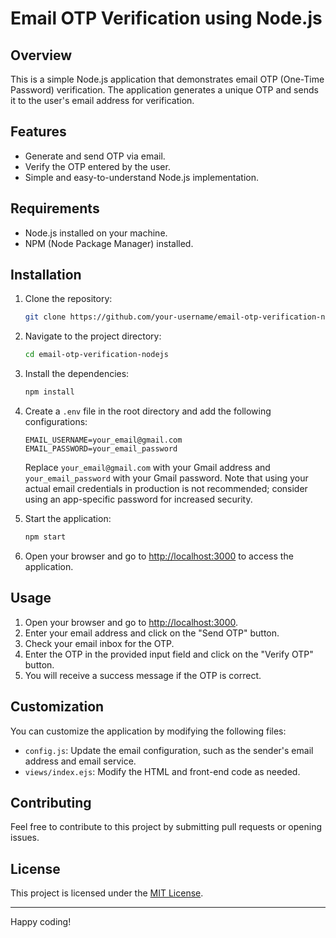 # Email OTP Verification using Node.js

## Overview

This is a simple Node.js application that demonstrates email OTP (One-Time Password) verification. The application generates a unique OTP and sends it to the user's email address for verification.

## Features

- Generate and send OTP via email.
- Verify the OTP entered by the user.
- Simple and easy-to-understand Node.js implementation.

## Requirements

- Node.js installed on your machine.
- NPM (Node Package Manager) installed.

## Installation

1. Clone the repository:

   ```bash
   git clone https://github.com/your-username/email-otp-verification-nodejs.git
   ```

2. Navigate to the project directory:

   ```bash
   cd email-otp-verification-nodejs
   ```

3. Install the dependencies:

   ```bash
   npm install
   ```

4. Create a `.env` file in the root directory and add the following configurations:

   ```env
   EMAIL_USERNAME=your_email@gmail.com
   EMAIL_PASSWORD=your_email_password
   ```

   Replace `your_email@gmail.com` with your Gmail address and `your_email_password` with your Gmail password. Note that using your actual email credentials in production is not recommended; consider using an app-specific password for increased security.

5. Start the application:

   ```bash
   npm start
   ```

6. Open your browser and go to [http://localhost:3000](http://localhost:3000) to access the application.

## Usage

1. Open your browser and go to [http://localhost:3000](http://localhost:3000).
2. Enter your email address and click on the "Send OTP" button.
3. Check your email inbox for the OTP.
4. Enter the OTP in the provided input field and click on the "Verify OTP" button.
5. You will receive a success message if the OTP is correct.

## Customization

You can customize the application by modifying the following files:

- `config.js`: Update the email configuration, such as the sender's email address and email service.
- `views/index.ejs`: Modify the HTML and front-end code as needed.

## Contributing

Feel free to contribute to this project by submitting pull requests or opening issues.

## License

This project is licensed under the [MIT License](LICENSE).

---

Happy coding!
